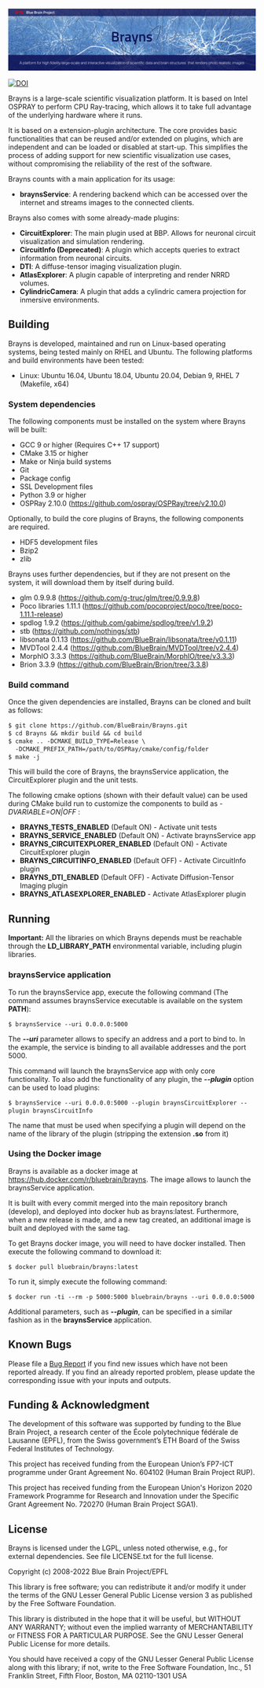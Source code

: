 ![Banner](/doc/banner.png?raw=true "Brayns banner")

[![DOI](https://zenodo.org/badge/61363694.svg)](https://zenodo.org/badge/latestdoi/61363694)

Brayns is a large-scale scientific visualization platform. It is based on Intel OSPRAY to perform CPU Ray-tracing, which allows it to take full advantage of the underlying hardware where it runs.

It is based on a extension-plugin architecture. The core provides basic functionalities that can be reused and/or extended on plugins, which are independent and can be loaded or disabled at start-up. This simplifies the process of adding support for new scientific visualization use cases, without compromising the reliability of the rest of the software.

Brayns counts with a main application for its usage:

 * **braynsService**: A rendering backend which can be accessed over the internet and streams images to the connected clients.

Brayns also comes with some already-made plugins:

* **CircuitExplorer**: The main plugin used at BBP. Allows for neuronal circuit visualization and simulation rendering.
* **CircuitInfo (Deprecated)**: A plugin which accepts queries to extract information from neuronal circuits.
* **DTI**: A diffuse-tensor imaging visualization plugin.
* **AtlasExplorer**: A plugin capable of interpreting and render NRRD volumes.
* **CylindricCamera**: A plugin that adds a cylindric camera projection for inmersive environments.

## Building

Brayns is developed, maintained and run on Linux-based operating systems, being tested mainly on RHEL and Ubuntu. The following platforms and build environments have been tested:

* Linux: Ubuntu 16.04, Ubuntu 18.04, Ubuntu 20.04, Debian 9, RHEL 7 (Makefile, x64)

### System dependencies

The following components must be installed on the system where Brayns will be built:

* GCC 9 or higher (Requires C++ 17 support)
* CMake 3.15 or higher
* Make or Ninja build systems
* Git
* Package config
* SSL Development files
* Python 3.9 or higher
* OSPRay 2.10.0 (https://github.com/ospray/OSPRay/tree/v2.10.0)

Optionally, to build the core plugins of Brayns, the following components are required.

* HDF5 development files
* Bzip2
* zlib

Brayns uses further dependencies, but if they are not present on the system, it will download them by itself during build.

* glm 0.9.9.8 (https://github.com/g-truc/glm/tree/0.9.9.8)
* Poco libraries 1.11.1 (https://github.com/pocoproject/poco/tree/poco-1.11.1-release)
* spdlog 1.9.2 (https://github.com/gabime/spdlog/tree/v1.9.2)
* stb (https://github.com/nothings/stb)
* libsonata 0.1.13 (https://github.com/BlueBrain/libsonata/tree/v0.1.11)
* MVDTool 2.4.4 (https://github.com/BlueBrain/MVDTool/tree/v2.4.4)
* MorphIO 3.3.3 (https://github.com/BlueBrain/MorphIO/tree/v3.3.3)
* Brion 3.3.9 (https://github.com/BlueBrain/Brion/tree/3.3.8)

### Build command

Once the given dependencies are installed, Brayns can be cloned and built as follows:

    $ git clone https://github.com/BlueBrain/Brayns.git
    $ cd Brayns && mkdir build && cd build
    $ cmake .. -DCMAKE_BUILD_TYPE=Release \
      -DCMAKE_PREFIX_PATH=/path/to/OSPRay/cmake/config/folder
    $ make -j

This will build the core of Brayns, the braynsService application, the CircuitExplorer plugin and the unit tests.

The following cmake options (shown with their default value) can be used during CMake build run to customize the components to build as *-DVARIABLE=ON|OFF* :

* **BRAYNS_TESTS_ENABLED** (Default ON) - Activate unit tests
* **BRAYNS_SERVICE_ENABLED** (Default ON) - Activate braynsService app
* **BRAYNS_CIRCUITEXPLORER_ENABLED** (Default ON) - Activate CircuitExplorer plugin
* **BRAYNS_CIRCUITINFO_ENABLED** (Default OFF) - Activate CircuitInfo plugin
* **BRAYNS_DTI_ENABLED** (Default OFF) - Activate Diffusion-Tensor Imaging plugin
* **BRAYNS_ATLASEXPLORER_ENABLED** - Activate AtlasExplorer plugin


## Running

**Important:** All the libraries on which Brayns depends must be reachable through the **LD_LIBRARY_PATH** environmental variable, including plugin libraries.

### braynsService application

To run the braynsService app, execute the following command (The command assumes braynsService executable is available on the system **PATH**):

    $ braynsService --uri 0.0.0.0:5000

The ***--uri*** parameter allows to specify an address and a port to bind to. In the example, the service is binding to all available addresses and the port 5000.

This command will launch the braynsService app with only core functionality. To also add the functionality of any plugin, the ***--plugin*** option can be used to load plugins:

    $ braynsService --uri 0.0.0.0:5000 --plugin braynsCircuitExplorer --plugin braynsCircuitInfo

The name that must be used when specifying a plugin will depend on the name of the library of the plugin (stripping the extension **.so** from it)

### Using the Docker image

Brayns is available as a docker image at https://hub.docker.com/r/bluebrain/brayns. The image allows to launch the braynsService application. 

It is built with every commit merged into the main repository branch (develop), and deployed into docker hub as brayns:latest. Furthermore, when a new release is made, and a new tag created, an additional image is built and deployed with the same tag.

To get Brayns docker image, you will need to have docker installed. Then execute the following command to download it:

    $ docker pull bluebrain/brayns:latest

To run it, simply execute the following command:

    $ docker run -ti --rm -p 5000:5000 bluebrain/brayns --uri 0.0.0.0:5000

Additional parameters, such as ***--plugin***, can be specified in a similar fashion as in the **braynsService** application.

## Known Bugs

Please file a [Bug Report](https://github.com/BlueBrain/Brayns/issues) if you
find new issues which have not been reported already. If you find an
already reported problem, please update the corresponding issue with your inputs
and outputs.

## Funding & Acknowledgment

The development of this software was supported by funding to the Blue Brain Project,
a research center of the École polytechnique fédérale de Lausanne (EPFL), from the
Swiss government’s ETH Board of the Swiss Federal Institutes of Technology.

This project has received funding from the European Union’s FP7-ICT programme
under Grant Agreement No. 604102 (Human Brain Project RUP).

This project has received funding from the European Union's Horizon 2020 Framework
Programme for Research and Innovation under the Specific Grant Agreement No. 720270
(Human Brain Project SGA1).


## License

Brayns is licensed under the LGPL, unless noted otherwise, e.g., for external dependencies. See file LICENSE.txt for the full license.

Copyright (c) 2008-2022 Blue Brain Project/EPFL

This library is free software; you can redistribute it and/or modify it under the terms of the GNU Lesser General Public License version 3 as published by the Free Software Foundation.

This library is distributed in the hope that it will be useful, but WITHOUT ANY WARRANTY; without even the implied warranty of MERCHANTABILITY or FITNESS FOR A PARTICULAR PURPOSE.  See the GNU Lesser General Public License for more details.

You should have received a copy of the GNU Lesser General Public License along with this library; if not, write to the Free Software Foundation, Inc., 51 Franklin Street, Fifth Floor, Boston, MA 02110-1301 USA
